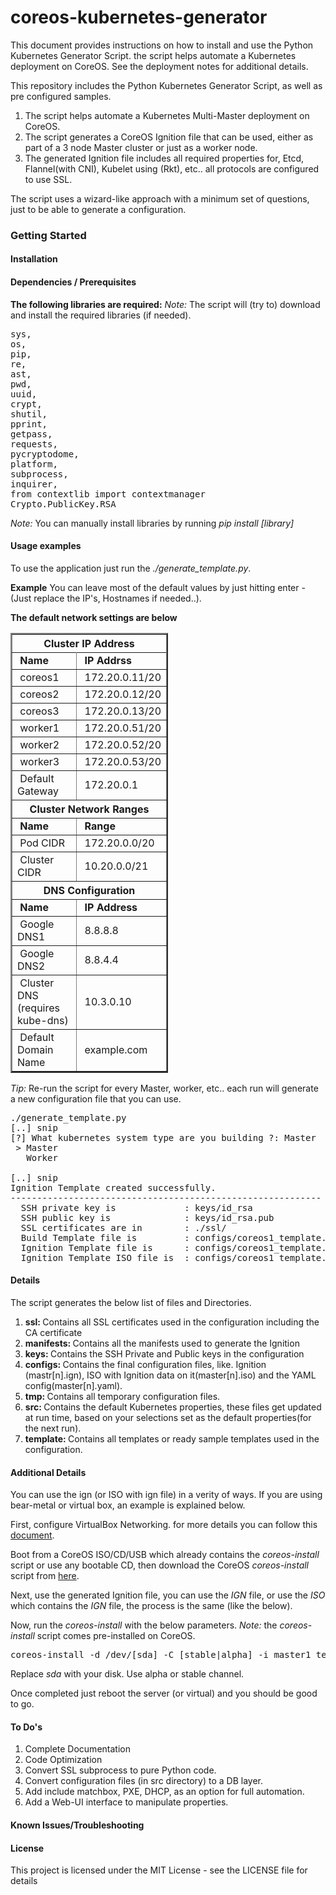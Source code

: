 # coreos-kubernetes-generator
This document provides instructions on how to install and use the Python Kubernetes Generator Script. the script helps  automate a Kubernetes deployment on CoreOS. See the deployment notes for additional details.

This repository includes the Python Kubernetes Generator Script, as well as pre configured samples.
<ol>
	<li>The script helps automate a Kubernetes Multi-Master deployment on CoreOS.</li>
	<li>The script generates a CoreOS Ignition file that can be used, either as part of a 3 node Master cluster or just as a worker node.</li>
	<li>The generated Ignition file includes all required properties for, Etcd, Flannel(with CNI), Kubelet using (Rkt), etc.. all protocols are configured to use SSL.</li>
</ol>

The script uses a wizard-like approach with a minimum set of questions, just to be able to generate a configuration.

<h3>Getting Started</h3>

<h4>Installation</h4>
<h4>Dependencies / Prerequisites</h4>
<b>The following libraries are required:</b>
<i>Note: </i>The script will (try to) download and install the required libraries (if needed).
<pre>
sys,
os,
pip,
re,   
ast,   
pwd,   
uuid,   
crypt,   
shutil,   
pprint,
getpass,   
requests,   
pycryptodome,
platform,
subprocess,   
inquirer,
from contextlib import contextmanager
Crypto.PublicKey.RSA
</pre>
<i>Note: </i>You can manually install libraries by running <i>pip install [library]</i>

<h4>Usage examples</h4>
To use the application just run the <i>./generate_template.py</i>.

<b>Example</b>
You can leave most of the default values by just hitting enter - (Just replace the IP's, Hostnames if needed..).

<b>The default network settings are below</b>
<table class="blueTable" style="width: 50%;" border="2">
<thead>
<tr>
<th style="text-align: center;" colspan="2">Cluster IP Address</th>
</tr>
</thead>
<tbody>
<tr>
<tr>
<td><b>&nbsp;Name</b></td>
<td><b>&nbsp;IP Addrss</b></td>
</tr>
<tr>
<td>&nbsp;coreos1</td>
<td>&nbsp;172.20.0.11/20</td>
</tr>
<tr>
<td>&nbsp;coreos2</td>
<td>&nbsp;172.20.0.12/20</td>
</tr>
<tr>
<td>&nbsp;coreos3</td>
<td>&nbsp;172.20.0.13/20</td>
</tr>
<tr>
<td>&nbsp;worker1</td>
<td>&nbsp;172.20.0.51/20</td>
</tr>
<tr>
<td>&nbsp;worker2</td>
<td>&nbsp;172.20.0.52/20</td>
</tr>
<tr>
<td>&nbsp;worker3</td>
<td>&nbsp;172.20.0.53/20</td>
</tr>
<tr>
<td>&nbsp;Default Gateway</td>
<td>&nbsp;172.20.0.1</td>
</tr>
</tbody>
<thead>
<tr>
<th style="text-align: center;" colspan="2">Cluster Network Ranges</th>
</tr>
</thead>
<tbody>
<tr>
<td><b>&nbsp;Name</b></td>
<td><b>&nbsp;Range</b></td>
</tr>
<tr>
<td>&nbsp;Pod CIDR</td>
<td>&nbsp;172.20.0.0/20</td>
</tr>
<tr>
<td>&nbsp;Cluster CIDR</td>
<td>&nbsp;10.20.0.0/21</td>
</tr>
</tbody>
<thead>
<tr>
<th style="text-align: center;" colspan="2">DNS Configuration</th>
</tr>
</thead>
<tbody>
<tr>
<td><b>&nbsp;Name</b></td>
<td><b>&nbsp;IP Address</b></td>
</tr>
<tr>
<td>&nbsp;Google DNS1</td>
<td>&nbsp;8.8.8.8</td>
</tr>
<tr>
<td>&nbsp;Google DNS2</td>
<td>&nbsp;8.8.4.4</td>
</tr>
<tr>
<td>&nbsp;Cluster DNS <br>(requires kube-dns)</td>
<td>&nbsp;10.3.0.10</td>
</tr>
<tr>
<td>&nbsp;Default Domain Name</td>
<td>&nbsp;example.com</td>
</tr>
</tbody>
</table>

<i>Tip: </i>Re-run the script for every Master, worker, etc.. each run will generate a new configuration file that you can use.
<pre>
./generate_template.py
[..] snip
[?] What kubernetes system type are you building ?: Master
 > Master
   Worker

[..] snip
Ignition Template created successfully.
-----------------------------------------------------------
  SSH private key is             : keys/id_rsa
  SSH public key is              : keys/id_rsa.pub
  SSL certificates are in        : ./ssl/
  Build Template file is         : configs/coreos1_template.yaml 
  Ignition Template file is      : configs/coreos1_template.ign 
  Ignition Template ISO file is  : configs/coreos1_template.iso
</pre>
<h4>Details</h4>
The script generates the below list of files and Directories.
<ol>
	<li><b>ssl: </b>Contains all SSL certificates used in the configuration including the CA certificate</li>
	<li><b>manifests: </b>Contains all the manifests used to generate the Ignition</li>
	<li><b>keys: </b>Contains the SSH Private and Public keys in the configuration</li>
	<li><b>configs: </b>Contains the final configuration files, like. Ignition (mastr[n].ign), ISO with Ignition data on it(master[n].iso) and the YAML config(master[n].yaml).</li>
	<li><b>tmp: </b>Contains all temporary configuration files.</li>
	<li><b>src: </b>Contains the default Kubernetes properties, these files get updated at run time, based on your selections set as the default properties(for the next run).</li>
	<li><b>template: </b>Contains all templates or ready sample templates used in the configuration.</li>
</ol>

<h4>Additional Details</h4>
You can use the ign (or ISO with ign file) in a verity of ways.
If you are using bear-metal or virtual box, an example is explained below.

First, configure VirtualBox Networking. for more details you can follow this <a href="docs/VirtualBox/README">document</a>.

Boot from a CoreOS ISO/CD/USB which already contains the <i>coreos-install</i> script or use any bootable CD, then download the CoreOS <i>coreos-install</i> script from <a href="https://raw.github.com/coreos/init/master/bin/coreos-install" rel="nofollow">here</a>.

Next, use the generated Ignition file, you can use the <i>IGN</i> file, or use the <i>ISO</i> which contains the <i>IGN</i> file, the process is the same (like the below).

Now, run the <i>coreos-install</i> with the below parameters.
<i>Note: </i>the <i>coreos-install</i> script comes pre-installed on CoreOS.
<pre>
coreos-install -d /dev/[sda] -C [stable|alpha] -i master1_template.ign
</pre>
Replace <i>sda</i> with your disk.
Use alpha or stable channel.

Once completed just reboot the server (or virtual) and you should be good to go.
<h4>To Do's</h4>
<ol>
	<li>Complete Documentation</li>
	<li>Code Optimization</li>
	<li>Convert SSL subprocess to pure Python code.</li>
	<li>Convert configuration files (in src directory) to a DB layer.</li>
	<li>Add include matchbox, PXE, DHCP, as an option for full automation.</li>
	<li>Add a Web-UI interface to manipulate properties.</li>
</ol>
<h4>Known Issues/Troubleshooting</h4>

<h4>License</h4>
This project is licensed under the MIT License - see the LICENSE file for details
